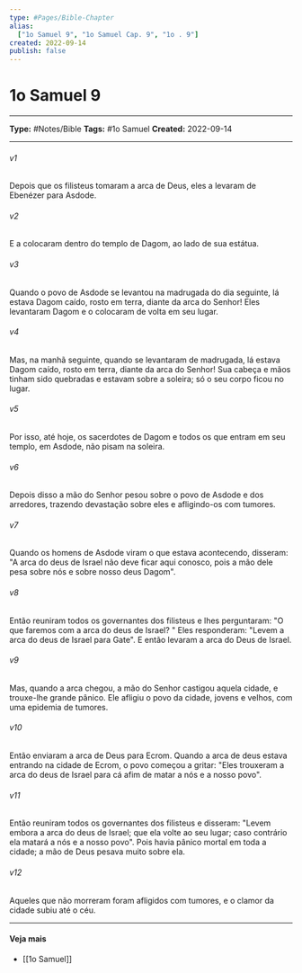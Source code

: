 ```yaml
---
type: #Pages/Bible-Chapter
alias:
  ["1o Samuel 9", "1o Samuel Cap. 9", "1o . 9"]
created: 2022-09-14
publish: false
---
```


# 1o Samuel 9

---

**Type:** #Notes/Bible
**Tags:** #1o Samuel
**Created:** 2022-09-14

---

###### v1
Depois que os filisteus tomaram a arca de Deus, eles a levaram de Ebenézer para Asdode.
###### v2
E a colocaram dentro do templo de Dagom, ao lado de sua estátua.
###### v3
Quando o povo de Asdode se levantou na madrugada do dia seguinte, lá estava Dagom caído, rosto em terra, diante da arca do Senhor! Eles levantaram Dagom e o colocaram de volta em seu lugar.
###### v4
Mas, na manhã seguinte, quando se levantaram de madrugada, lá estava Dagom caído, rosto em terra, diante da arca do Senhor! Sua cabeça e mãos tinham sido quebradas e estavam sobre a soleira; só o seu corpo ficou no lugar.
###### v5
Por isso, até hoje, os sacerdotes de Dagom e todos os que entram em seu templo, em Asdode, não pisam na soleira.
###### v6
Depois disso a mão do Senhor pesou sobre o povo de Asdode e dos arredores, trazendo devastação sobre eles e afligindo-os com tumores.
###### v7
Quando os homens de Asdode viram o que estava acontecendo, disseram: "A arca do deus de Israel não deve ficar aqui conosco, pois a mão dele pesa sobre nós e sobre nosso deus Dagom".
###### v8
Então reuniram todos os governantes dos filisteus e lhes perguntaram: "O que faremos com a arca do deus de Israel? " Eles responderam: "Levem a arca do deus de Israel para Gate". E então levaram a arca do Deus de Israel.
###### v9
Mas, quando a arca chegou, a mão do Senhor castigou aquela cidade, e trouxe-lhe grande pânico. Ele afligiu o povo da cidade, jovens e velhos, com uma epidemia de tumores.
###### v10
Então enviaram a arca de Deus para Ecrom. Quando a arca de deus estava entrando na cidade de Ecrom, o povo começou a gritar: "Eles trouxeram a arca do deus de Israel para cá afim de matar a nós e a nosso povo".
###### v11
Então reuniram todos os governantes dos filisteus e disseram: "Levem embora a arca do deus de Israel; que ela volte ao seu lugar; caso contrário ela matará a nós e a nosso povo". Pois havia pânico mortal em toda a cidade; a mão de Deus pesava muito sobre ela.
###### v12
Aqueles que não morreram foram afligidos com tumores, e o clamor da cidade subiu até o céu.


---

#### Veja mais

- [[1o Samuel]]
